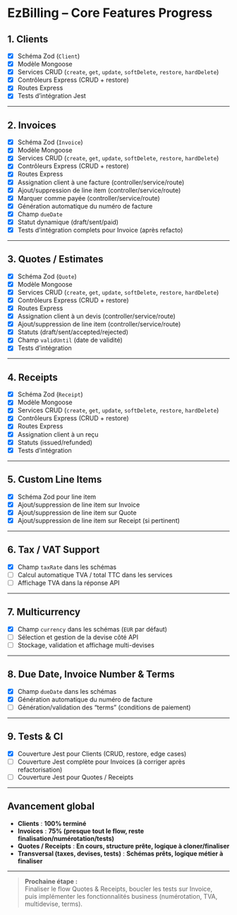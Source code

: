 # EzBilling – Core Features Progress

## 1. Clients

- [x] Schéma Zod (`Client`)
- [x] Modèle Mongoose
- [x] Services CRUD (`create`, `get`, `update`, `softDelete`, `restore`, `hardDelete`)
- [x] Contrôleurs Express (CRUD + restore)
- [x] Routes Express
- [x] Tests d’intégration Jest

---

## 2. Invoices

- [x] Schéma Zod (`Invoice`)
- [x] Modèle Mongoose
- [x] Services CRUD (`create`, `get`, `update`, `softDelete`, `restore`, `hardDelete`)
- [x] Contrôleurs Express (CRUD + restore)
- [x] Routes Express
- [x] Assignation client à une facture (controller/service/route)
- [x] Ajout/suppression de line item (controller/service/route)
- [x] Marquer comme payée (controller/service/route)
- [x] Génération automatique du numéro de facture
- [x] Champ `dueDate`
- [x] Statut dynamique (draft/sent/paid)
- [x] Tests d’intégration complets pour Invoice (après refacto)

---

## 3. Quotes / Estimates

- [x] Schéma Zod (`Quote`)
- [x] Modèle Mongoose
- [x] Services CRUD (`create`, `get`, `update`, `softDelete`, `restore`, `hardDelete`)
- [x] Contrôleurs Express (CRUD + restore)
- [x] Routes Express
- [x] Assignation client à un devis (controller/service/route)
- [x] Ajout/suppression de line item (controller/service/route)
- [x] Statuts (draft/sent/accepted/rejected)
- [x] Champ `validUntil` (date de validité)
- [x] Tests d’intégration

---

## 4. Receipts

- [x] Schéma Zod (`Receipt`)
- [x] Modèle Mongoose
- [x] Services CRUD (`create`, `get`, `update`, `softDelete`, `restore`, `hardDelete`)
- [x] Contrôleurs Express (CRUD + restore)
- [x] Routes Express
- [x] Assignation client à un reçu
- [x] Statuts (issued/refunded)
- [x] Tests d’intégration

---

## 5. Custom Line Items

- [x] Schéma Zod pour line item
- [x] Ajout/suppression de line item sur Invoice
- [x] Ajout/suppression de line item sur Quote
- [x] Ajout/suppression de line item sur Receipt (si pertinent)

---

## 6. Tax / VAT Support

- [x] Champ `taxRate` dans les schémas
- [ ] Calcul automatique TVA / total TTC dans les services
- [ ] Affichage TVA dans la réponse API

---

## 7. Multicurrency

- [x] Champ `currency` dans les schémas (`EUR` par défaut)
- [ ] Sélection et gestion de la devise côté API
- [ ] Stockage, validation et affichage multi-devises

---

## 8. Due Date, Invoice Number & Terms

- [x] Champ `dueDate` dans les schémas
- [x] Génération automatique du numéro de facture
- [ ] Génération/validation des “terms” (conditions de paiement)

---

## 9. Tests & CI

- [x] Couverture Jest pour Clients (CRUD, restore, edge cases)
- [ ] Couverture Jest complète pour Invoices (à corriger après refactorisation)
- [ ] Couverture Jest pour Quotes / Receipts

---

## **Avancement global**

- **Clients** : **100% terminé**
- **Invoices** : **75% (presque tout le flow, reste finalisation/numérotation/tests)**
- **Quotes / Receipts** : **En cours, structure prête, logique à cloner/finaliser**
- **Transversal (taxes, devises, tests)** : **Schémas prêts, logique métier à finaliser**

---

> **Prochaine étape :**  
> Finaliser le flow Quotes & Receipts, boucler les tests sur Invoice,  
> puis implémenter les fonctionnalités business (numérotation, TVA, multidevise, terms).
